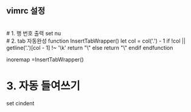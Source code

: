 ## vimrc 설정
<br>
# 1. 행 번호 출력
set nu
<br>
# 2. tab 자동완성
function InsertTabWrapper()
    let col = col('.') - 1
    if !col || getline('.')[col - 1] !~ '\k'
        return "\<tab>"
    else
        return "\<c-n>"
    endif
endfunction
 
inoremap <tab> <c-r>=InsertTabWrapper()<cr>
<br>
# 3. 자동 들여쓰기
set cindent
